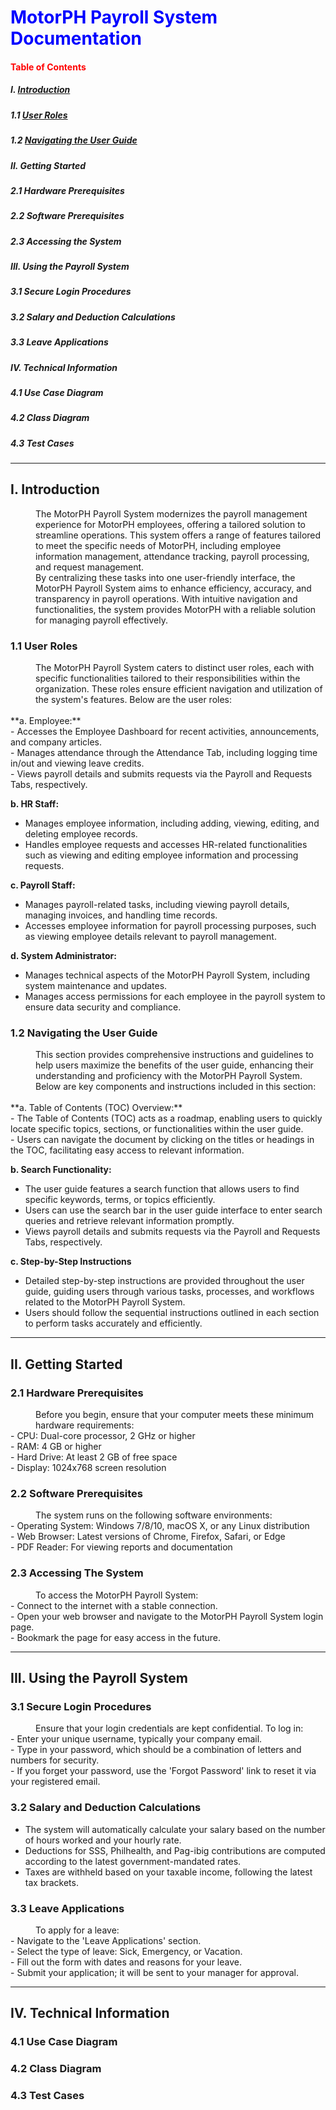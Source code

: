 
# <font color="blue">MotorPH Payroll System Documentation</font> 


#### <font color="red">Table of Contents</font>

##### I. [Introduction](https://github.com/iarenal/group2payrollsystem/blob/main/README.md#1-introduction)
##### 1.1 [User Roles](https://github.com/iarenal/group2payrollsystem/blob/main/README.md#11-user-roles) 
##### 1.2 [Navigating the User Guide](https://github.com/iarenal/group2payrollsystem/blob/main/README.md#12-navigating-the-user-guide) 
##### II. Getting Started 
##### 2.1 Hardware Prerequisites
##### 2.2 Software Prerequisites
##### 2.3 Accessing the System 

##### III. Using the Payroll System
##### 3.1 Secure Login Procedures
##### 3.2 Salary and Deduction Calculations
##### 3.3 Leave Applications

##### IV. Technical Information
##### 4.1 Use Case Diagram
##### 4.2 Class Diagram
##### 4.3 Test Cases
---


## I. Introduction

<dd> The MotorPH Payroll System modernizes the payroll management experience for MotorPH employees, offering a tailored solution to streamline operations. This system offers a range of features tailored to meet the specific needs of MotorPH, including employee information management, attendance tracking, payroll processing, and request management. </dd> 

 <dd> By centralizing these tasks into one user-friendly interface, the MotorPH Payroll System aims to enhance efficiency, accuracy, and transparency in payroll operations. With intuitive navigation and functionalities, the system provides MotorPH with a reliable solution for managing payroll effectively.</dd>
 
### 1.1 User Roles<br/>
   <dd> The MotorPH Payroll System caters to distinct user roles, each with specific functionalities tailored to their responsibilities within the organization. These roles ensure efficient navigation and utilization of the system's features. Below are the user roles:</dd><br/>
  **a. Employee:**<br/>      
  - Accesses the Employee Dashboard for recent activities, announcements, and company articles.<br/>
  - Manages attendance through the Attendance Tab, including logging time in/out and viewing leave credits.<br/>
  - Views payroll details and submits requests via the Payroll and Requests Tabs, respectively. <br/>
  
  **b. HR Staff:**<br/>      
  - Manages employee information, including adding, viewing, editing, and deleting employee records.<br/>
  - Handles employee requests and accesses HR-related functionalities such as viewing and editing employee information and processing requests.<br/>
  
  **c. Payroll Staff:**<br/>      
  - Manages payroll-related tasks, including viewing payroll details, managing invoices, and handling time records.<br/>
  - Accesses employee information for payroll processing purposes, such as viewing employee details relevant to payroll management.<br/>
  
  **d. System Administrator:**<br/>      
  - Manages technical aspects of the MotorPH Payroll System, including system maintenance and updates.<br/>
  - Manages access permissions for each employee in the payroll system to ensure data security and compliance.<br/>

      
### 1.2 Navigating the User Guide<br/>  
  <dd>This section provides comprehensive instructions and guidelines to help users maximize the benefits of the user guide, enhancing their understanding and proficiency with the MotorPH Payroll System. Below are key components and instructions included in this section:</dd><br/>
  **a. Table of Contents (TOC) Overview:**<br/>      
  - The Table of Contents (TOC) acts as a roadmap, enabling users to quickly locate specific topics, sections, or functionalities within the user guide.<br/>
  - Users can navigate the document by clicking on the titles or headings in the TOC, facilitating easy access to relevant information.<br/>

  **b. Search Functionality:**<br/>      
  - The user guide features a search function that allows users to find specific keywords, terms, or topics efficiently.<br/>
  - Users can use the search bar in the user guide interface to enter search queries and retrieve relevant information promptly.<br/>
  - Views payroll details and submits requests via the Payroll and Requests Tabs, respectively. <br/>

  **c. Step-by-Step Instructions**<br/>      
  - Detailed step-by-step instructions are provided throughout the user guide, guiding users through various tasks, processes, and workflows related to the MotorPH Payroll System.<br/>
  - Users should follow the sequential instructions outlined in each section to perform tasks accurately and efficiently.<br/>
  
---


## II. Getting Started
### 2.1 Hardware Prerequisites
  <dd>Before you begin, ensure that your computer meets these minimum hardware requirements:</dd>
  - CPU: Dual-core processor, 2 GHz or higher<br/>
  - RAM: 4 GB or higher<br/>
  - Hard Drive: At least 2 GB of free space<br/>
  - Display: 1024x768 screen resolution<br/>
  
### 2.2 Software Prerequisites
  <dd>The system runs on the following software environments:</dd>
  - Operating System: Windows 7/8/10, macOS X, or any Linux distribution<br/>
  - Web Browser: Latest versions of Chrome, Firefox, Safari, or Edge<br/>
  - PDF Reader: For viewing reports and documentation<br/>
  
### 2.3 Accessing The System
  <dd>To access the MotorPH Payroll System:</dd>
  - Connect to the internet with a stable connection.<br/>
  - Open your web browser and navigate to the MotorPH Payroll System login page.<br/>
  - Bookmark the page for easy access in the future.<br/>
  
---


## III. Using the Payroll System
### 3.1 Secure Login Procedures
  <dd>Ensure that your login credentials are kept confidential. To log in:</dd>
  - Enter your unique username, typically your company email.<br/>
  - Type in your password, which should be a combination of letters and numbers for security.<br/>
  - If you forget your password, use the 'Forgot Password' link to reset it via your registered email.<br/>
  
### 3.2 Salary and Deduction Calculations<br/>
  - The system will automatically calculate your salary based on the number of hours worked and your hourly rate.<br/>
  - Deductions for SSS, Philhealth, and Pag-ibig contributions are computed according to the latest government-mandated rates.<br/>
  - Taxes are withheld based on your taxable income, following the latest tax brackets.<br/>
  
### 3.3 Leave Applications
  <dd>To apply for a leave:</dd>
  - Navigate to the 'Leave Applications' section.<br/>
  - Select the type of leave: Sick, Emergency, or Vacation.<br/>
  - Fill out the form with dates and reasons for your leave.<br/>
  - Submit your application; it will be sent to your manager for approval.<br/>
 
---


## IV. Technical Information
### 4.1 Use Case Diagram
### 4.2 Class Diagram
### 4.3 Test Cases







